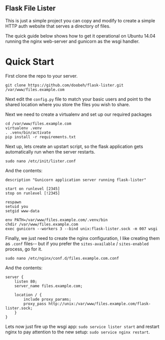 Flask File Lister
-----------------

This is just a simple project you can copy and modify to create a simple HTTP auth
website that serves a directory of files.

The quick guide below shows how to get it operational on Ubuntu 14.04 running
the nginx web-server and gunicorn as the wsgi handler.


Quick Start
===========

First clone the repo to your server.

    git clone https://github.com/doobeh/flask-lister.git /var/www/files.example.com

Next edit the `config.py` file to match your basic users and point to the shared location
where you store the files you wish to share.

Next we need to create a virtualenv and set up our required packages

    cd /var/www/files.example.com
    virtualenv .venv
    . .venv/bin/activate
    pip install -r requirements.txt

Next up, lets create an upstart script, so the flask application gets automatically
run when the server restarts.

    sudo nano /etc/init/lister.conf

And the contents:

    description "Gunicorn application server running flask-lister"

    start on runlevel [2345]
    stop on runlevel [!2345]

    respawn
    setuid you
    setgid www-data

    env PATH=/var/www/files.example.com/.venv/bin
    chdir /var/www/files.example.com
    exec gunicorn --workers 3 --bind unix:flask-lister.sock -m 007 wsgi

Finally, we just need to create the nginx configuration, I like creating them
as `.conf` files-- but if you prefer the `sites-available` / `sites-enabled`
process, go for it.

    sudo nano /etc/nginx/conf.d/files.example.com.conf

And the contents:

    server {
        listen 80;
        server_name files.example.com;

        location / {
            include proxy_params;
            proxy_pass http://unix:/var/www/files.example.com/flask-lister.sock;
        }
    }

Lets now just fire up the wsgi app:  `sudo service lister start` and restart nginx
to pay attention to the new setup: `sudo service nginx restart`.

